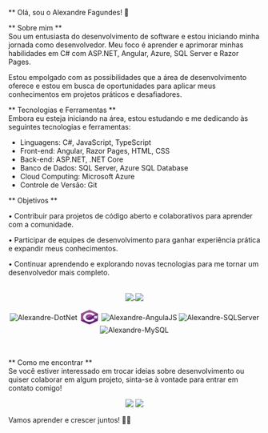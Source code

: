 <p>
  ** Olá, sou o Alexandre Fagundes! 👋
</p>

<p>
  ** Sobre mim **<br>
  Sou um entusiasta do desenvolvimento de software e estou iniciando minha jornada como desenvolvedor. Meu foco é aprender e aprimorar minhas habilidades em C# com ASP.NET, Angular, Azure, SQL Server e Razor Pages.
</p>
<p>
  Estou empolgado com as possibilidades que a área de desenvolvimento oferece e estou em busca de oportunidades para aplicar meus conhecimentos em projetos práticos e desafiadores.
</p>

<p>
  ** Tecnologias e Ferramentas **<br>
  Embora eu esteja iniciando na área, estou estudando e me dedicando às seguintes tecnologias e ferramentas:

  - Linguagens: C#, JavaScript, TypeScript
  - Front-end: Angular, Razor Pages, HTML, CSS
  - Back-end: ASP.NET, .NET Core
  - Banco de Dados: SQL Server, Azure SQL Database
  - Cloud Computing: Microsoft Azure
  - Controle de Versão: Git
</p>

<!-- ## Projetos de Estudo
Estou trabalhando em alguns projetos pessoais para aprimorar minhas habilidades e conhecimentos. Alguns dos meus projetos em andamento incluem:

1. **Site Pessoal**
   Um site pessoal simples desenvolvido com Angular e hospedado na plataforma Microsoft Azure. Esse projeto é uma forma de aplicar conceitos de front-end e back-end.

2. **Aplicativo de Lista de Tarefas**
   Um aplicativo básico desenvolvido com ASP.NET e C#, onde os usuários podem criar e gerenciar suas listas de tarefas diárias.
-->
<p>
  ** Objetivos **
</p>
<p>
  • Contribuir para projetos de código aberto e colaborativos para aprender com a comunidade.
</p>
<p>
  • Participar de equipes de desenvolvimento para ganhar experiência prática e expandir meus conhecimentos.
</p>
<p>
  • Continuar aprendendo e explorando novas tecnologias para me tornar um desenvolvedor mais completo.
</p>
<br>
<div align="center">
  <a href="https://github.com/anuraghazra/github-readme-stats">
  <img height=160 align="center" src="https://github-readme-stats.vercel.app/api?username=alexandrefgs&theme=dark&card_width=250" />
</a>
<a href="https://github.com/anuraghazra/convoychat">
  <img height=160 align="center" src="https://github-readme-stats.vercel.app/api/top-langs?username=alexandrefgs&layout=compact&langs_count=8&card_width=250&theme=dark" />
</a>
</div><br>
  
<div style="display: inline_block" align="center">
  <img align="center" alt="Alexandre-DotNet" height="30" width="40" src="https://cdn.jsdelivr.net/gh/devicons/devicon/icons/dot-net/dot-net-original-wordmark.svg">
  <img align="center" alt="Alexandre-Csharp" height="30" width="40" src="https://raw.githubusercontent.com/devicons/devicon/master/icons/csharp/csharp-original.svg">
  <img align="center" alt="Alexandre-AngulaJS" height="30" width="40" src="https://cdn.jsdelivr.net/gh/devicons/devicon/icons/angularjs/angularjs-original.svg">
  <img align="center" alt="Alexandre-SQLServer" height="30" width="40" src="https://cdn.jsdelivr.net/gh/devicons/devicon/icons/microsoftsqlserver/microsoftsqlserver-plain-wordmark.svg">         
  <img align="center" alt="Alexandre-MySQL" height="30" width="40" src="https://cdn.jsdelivr.net/gh/devicons/devicon/icons/mysql/mysql-original-wordmark.svg">
  
</div><br><br>

<p>
  ** Como me encontrar **<br>
  Se você estiver interessado em trocar ideias sobre desenvolvimento ou quiser colaborar em algum projeto, sinta-se à vontade para entrar em contato comigo!
  <div align="center"> 
    <a href="https://instagram.com/alexandre_fgs" target="_blank"><img src="https://img.shields.io/badge/-Instagram-%23E4405F?style=for-the-badge&logo=instagram&logoColor=white" target="_blank"></a>
    <a href="https://www.linkedin.com/in/alexandre-fgs" target="_blank"><img src="https://img.shields.io/badge/-LinkedIn-%230077B5?style=for-the-badge&logo=linkedin&logoColor=white" target="_blank"></a> 
  </div>
</p>
<p>
  Vamos aprender e crescer juntos! 🌱🚀
</p>
